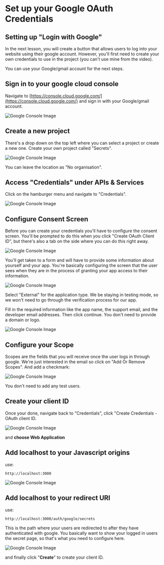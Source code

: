 # Set up your Google OAuth Credentials

## Setting up "Login with Google"

In the next lesson, you will create a button that allows users to log into your website using their google account. However, you'll first need to create your own credentials to use in the project (you can't use mine from the video).

You can use your Google/gmail account for the next steps.

## Sign in to your google cloud console

Navigate to [https://console.cloud.google.com/](https://console.cloud.google.com/) and sign in with your Google/gmail account.

![Google Console Image](https://img-c.udemycdn.com/redactor/raw/article_lecture/2024-01-14_12-47-49-6b508927f9aa87ff3fcd168678572dfa.png)

## Create a new project

There's a drop down on the top left where you can select a project or create a new one. Create your own project called "Secrets".

![Google Console Image](https://img-c.udemycdn.com/redactor/raw/article_lecture/2024-01-14_12-47-49-efc614e3351267bc481a64dcc0f8bca7.png)

You can leave the location as "No organisation".

## Access "Credentials" under APIs & Services

Click on the hamburger menu and navigate to "Credentials".

![Google Console Image](https://img-c.udemycdn.com/redactor/raw/article_lecture/2024-01-14_12-47-49-cf316bcb8ded4612f7f261e7aef24a73.png)

## Configure Consent Screen

Before you can create your credentials you'll have to configure the consent screen. You'll be prompted to do this when you click "Create OAuth Client ID", but there's also a tab on the side where you can do this right away.

![Google Console Image](https://img-c.udemycdn.com/redactor/raw/article_lecture/2024-01-14_12-47-49-b12ed0e1f250307e9acfe5aed5302a22.png)

You'll get taken to a form and will have to provide some information about yourself and your app. You're basically configuring the screen that the user sees when they are in the process of granting your app access to their information.

![Google Console Image](https://img-c.udemycdn.com/redactor/raw/article_lecture/2024-01-14_12-47-50-bc840898f53ff9415294f7fa0e52eec4.png)

Select "External" for the application type. We be staying in testing mode, so we won't need to go through the verification process for our app.

Fill in the required information like the app name, the support email, and the developer email addresses. Then click continue. You don't need to provide a domain or logo.

![Google Console Image](https://img-c.udemycdn.com/redactor/raw/article_lecture/2024-01-14_12-47-50-253f75e5ce0cd18bc2e7e7ae15f31781.png)

## Configure your Scope

Scopes are the fields that you will receive once the user logs in through google. We're just interested in the email so click on "Add Or Remove Scopes". And add a checkmark:

![Google Console Image](https://img-c.udemycdn.com/redactor/raw/article_lecture/2024-01-14_12-47-50-916c75bfadb999a940e91c5b4da1d8a8.png)

You don't need to add any test users.

## Create your client ID

Once your done, navigate back to "Credentials", click "Create Credentials - OAuth client ID.

![Google Console Image](https://img-c.udemycdn.com/redactor/raw/article_lecture/2024-01-14_12-47-50-1f0b020c81b09b592f3391f5a2aa608a.png)

and **choose Web Application**

## Add localhost to your Javascript origins

use:

`http://localhost:3000`

![Google Console Image](https://img-c.udemycdn.com/redactor/raw/article_lecture/2024-01-14_12-47-50-341b8001ef83dd091451bba9548ab715.png)

## Add localhost to your redirect URI

use:

`http://localhost:3000/auth/google/secrets`

This is the path where your users are redirected to after they have authenticated with google. You basically want to show your logged in users the secret page, so that's what you need to configure here.

![Google Console Image](https://img-c.udemycdn.com/redactor/raw/article_lecture/2024-01-14_12-47-50-07febedcee1534c5c5e9627cd13c06a2.png)

and finally click "**Create**" to create your client ID.
